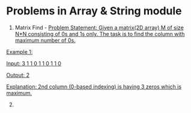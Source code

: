 # Problems in Array & String module

1. Matrix Find - <a href="matrix_find.java">
        Problem Statement: Given a matrix(2D array) M of size N*N consisting of 0s and 1s only. The task is to find the column with maximum number of 0s.

Example 1:

Input:
3
1 1 0
1 1 0
1 1 0

Output:
2

Explanation:
2nd column (0-based indexing) is having 3 zeros which is maximum.

2. 